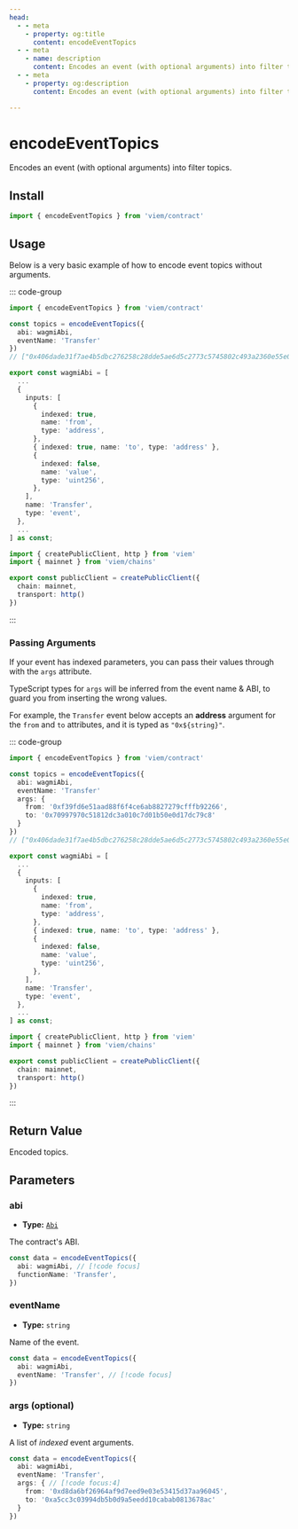 ```yaml
---
head:
  - - meta
    - property: og:title
      content: encodeEventTopics
  - - meta
    - name: description
      content: Encodes an event (with optional arguments) into filter topics.
  - - meta
    - property: og:description
      content: Encodes an event (with optional arguments) into filter topics.

---
```


# encodeEventTopics

Encodes an event (with optional arguments) into filter topics.

## Install

```ts
import { encodeEventTopics } from 'viem/contract'
```

## Usage

Below is a very basic example of how to encode event topics without arguments.

::: code-group

```ts [example.ts]
import { encodeEventTopics } from 'viem/contract'

const topics = encodeEventTopics({
  abi: wagmiAbi,
  eventName: 'Transfer'
})
// ["0x406dade31f7ae4b5dbc276258c28dde5ae6d5c2773c5745802c493a2360e55e0"]
```

```ts
export const wagmiAbi = [
  ...
  {
    inputs: [
      {
        indexed: true,
        name: 'from',
        type: 'address',
      },
      { indexed: true, name: 'to', type: 'address' },
      {
        indexed: false,
        name: 'value',
        type: 'uint256',
      },
    ],
    name: 'Transfer',
    type: 'event',
  },
  ...
] as const;
```

```ts [client.ts]
import { createPublicClient, http } from 'viem'
import { mainnet } from 'viem/chains'

export const publicClient = createPublicClient({
  chain: mainnet,
  transport: http()
})
```

:::

### Passing Arguments

If your event has indexed parameters, you can pass their values through with the `args` attribute.

TypeScript types for `args` will be inferred from the event name & ABI, to guard you from inserting the wrong values.

For example, the `Transfer` event below accepts an **address** argument for the `from` and `to` attributes, and it is typed as `"0x${string}"`.

::: code-group

```ts [example.ts]
import { encodeEventTopics } from 'viem/contract'

const topics = encodeEventTopics({
  abi: wagmiAbi,
  eventName: 'Transfer'
  args: {
    from: '0xf39fd6e51aad88f6f4ce6ab8827279cfffb92266',
    to: '0x70997970c51812dc3a010c7d01b50e0d17dc79c8'
  }
})
// ["0x406dade31f7ae4b5dbc276258c28dde5ae6d5c2773c5745802c493a2360e55e0", "0x00000000000000000000000000000000f39fd6e51aad88f6f4ce6ab8827279cfffb92266", "0x0000000000000000000000000000000070997970c51812dc3a010c7d01b50e0d17dc79c8"]
```

```ts
export const wagmiAbi = [
  ...
  {
    inputs: [
      {
        indexed: true,
        name: 'from',
        type: 'address',
      },
      { indexed: true, name: 'to', type: 'address' },
      {
        indexed: false,
        name: 'value',
        type: 'uint256',
      },
    ],
    name: 'Transfer',
    type: 'event',
  },
  ...
] as const;
```

```ts [client.ts]
import { createPublicClient, http } from 'viem'
import { mainnet } from 'viem/chains'

export const publicClient = createPublicClient({
  chain: mainnet,
  transport: http()
})
```

:::

## Return Value

Encoded topics.

## Parameters

### abi

- **Type:** [`Abi`](/docs/glossary/types#TODO)

The contract's ABI.

```ts
const data = encodeEventTopics({
  abi: wagmiAbi, // [!code focus]
  functionName: 'Transfer',
})
```

### eventName

- **Type:** `string`

Name of the event.

```ts
const data = encodeEventTopics({
  abi: wagmiAbi,
  eventName: 'Transfer', // [!code focus]
})
```

### args (optional)

- **Type:** `string`

A list of _indexed_ event arguments.

```ts
const data = encodeEventTopics({
  abi: wagmiAbi,
  eventName: 'Transfer',
  args: { // [!code focus:4]
    from: '0xd8da6bf26964af9d7eed9e03e53415d37aa96045',
    to: '0xa5cc3c03994db5b0d9a5eedd10cabab0813678ac'
  }
})
```